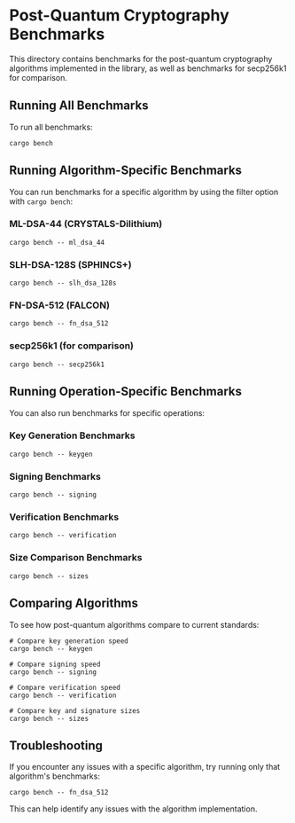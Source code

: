 # Post-Quantum Cryptography Benchmarks

This directory contains benchmarks for the post-quantum cryptography algorithms implemented in the library, as well as benchmarks for secp256k1 for comparison.

## Running All Benchmarks

To run all benchmarks:

```
cargo bench
```

## Running Algorithm-Specific Benchmarks

You can run benchmarks for a specific algorithm by using the filter option with `cargo bench`:

### ML-DSA-44 (CRYSTALS-Dilithium)

```
cargo bench -- ml_dsa_44
```

### SLH-DSA-128S (SPHINCS+)

```
cargo bench -- slh_dsa_128s
```

### FN-DSA-512 (FALCON)

```
cargo bench -- fn_dsa_512
```

### secp256k1 (for comparison)

```
cargo bench -- secp256k1
```

## Running Operation-Specific Benchmarks

You can also run benchmarks for specific operations:

### Key Generation Benchmarks

```
cargo bench -- keygen
```

### Signing Benchmarks

```
cargo bench -- signing
```

### Verification Benchmarks

```
cargo bench -- verification
```

### Size Comparison Benchmarks

```
cargo bench -- sizes
```

## Comparing Algorithms

To see how post-quantum algorithms compare to current standards:

```
# Compare key generation speed
cargo bench -- keygen

# Compare signing speed
cargo bench -- signing

# Compare verification speed
cargo bench -- verification

# Compare key and signature sizes
cargo bench -- sizes
```

## Troubleshooting

If you encounter any issues with a specific algorithm, try running only that algorithm's benchmarks:

```
cargo bench -- fn_dsa_512
```

This can help identify any issues with the algorithm implementation.
